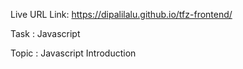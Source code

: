 Live URL Link: https://dipalilalu.github.io/tfz-frontend/

Task : Javascript

Topic : Javascript Introduction

